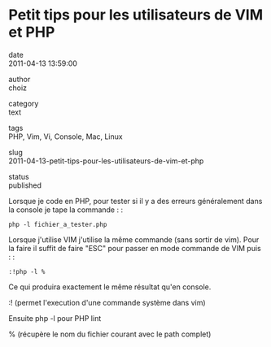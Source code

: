 Petit tips pour les utilisateurs de VIM et PHP
==============================================

date  
2011-04-13 13:59:00

author  
choiz

category  
text

tags  
PHP, Vim, Vi, Console, Mac, Linux

slug  
2011-04-13-petit-tips-pour-les-utilisateurs-de-vim-et-php

status  
published

Lorsque je code en PHP, pour tester si il y a des erreurs généralement
dans la console je tape la commande : :

    php -l fichier_a_tester.php

Lorsque j'utilise VIM j'utilise la même commande (sans sortir de vim).
Pour la faire il suffit de faire "ESC" pour passer en mode commande de
VIM puis : :

    :!php -l %

Ce qui produira exactement le même résultat qu'en console.

:! (permet l'execution d'une commande système dans vim)

Ensuite php -l pour PHP lint

% (récupère le nom du fichier courant avec le path complet)
